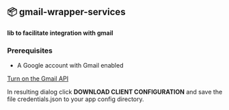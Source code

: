 ## :package: gmail-wrapper-services
#### lib to facilitate integration with gmail

### Prerequisites
* A Google account with Gmail enabled


[Turn on the Gmail API](https://developers.google.com/gmail/api/quickstart/nodejs#step_1_turn_on_the)

In resulting dialog click **DOWNLOAD CLIENT CONFIGURATION** and save the file credentials.json to your app config directory. 
